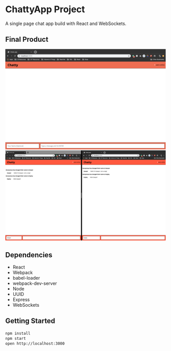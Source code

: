 # ChattyApp Project

A single page chat app build with React and WebSockets.

## Final Product
!["Screenshot of Basic Chat Page"](https://github.com/krl87/chatty-app/blob/master/docs/Chat-Skin.png)
!["Screenshot of Chat Conversation"](https://github.com/krl87/chatty-app/blob/master/docs/Chat-Talk.png)

## Dependencies

- React
- Webpack
- babel-loader
- webpack-dev-server
- Node
- UUID
- Express
- WebSockets

## Getting Started
```
npm install
npm start
open http://localhost:3000
```